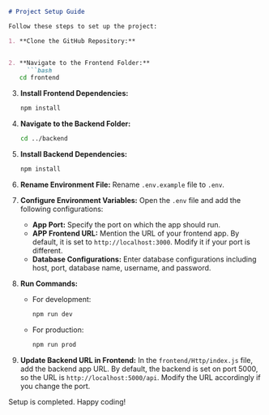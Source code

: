 ```markdown
# Project Setup Guide

Follow these steps to set up the project:

1. **Clone the GitHub Repository:** 


2. **Navigate to the Frontend Folder:**
     ```bash
   cd frontend
   ```

3. **Install Frontend Dependencies:** 
   ```bash
   npm install
   ```

4. **Navigate to the Backend Folder:**
   ```bash
   cd ../backend
   ```

5. **Install Backend Dependencies:** 
   ```bash
   npm install
   ```

6. **Rename Environment File:**
   Rename `.env.example` file to `.env`.

7. **Configure Environment Variables:**
   Open the `.env` file and add the following configurations:
   - **App Port:** Specify the port on which the app should run.
   - **APP Frontend URL:** Mention the URL of your frontend app. By default, it is set to `http://localhost:3000`. Modify it if your port is different.
   - **Database Configurations:** Enter database configurations including host, port, database name, username, and password.

8. **Run Commands:**
   - For development:
     ```bash
     npm run dev
     ```
   - For production:
     ```bash
     npm run prod
     ```

9. **Update Backend URL in Frontend:**
   In the `frontend/Http/index.js` file, add the backend app URL. By default, the backend is set on port 5000, so the URL is `http://localhost:5000/api`. Modify the URL accordingly if you change the port.

Setup is completed. Happy coding!
```